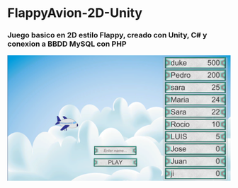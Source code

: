 # FlappyAvion-2D-Unity
### Juego basico en  2D estilo Flappy, creado con Unity, C# y conexion a BBDD MySQL con PHP

![What is this](imagen/Captura%20de%20pantalla%20(222).png)

